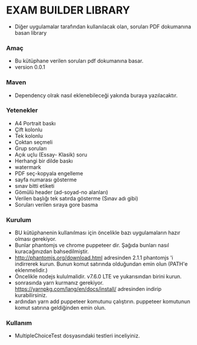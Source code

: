 # EXAM BUILDER LIBRARY #

* Diğer uygulamalar tarafından kullanılacak olan, soruları PDF dokumanına basan library

### Amaç ###

* Bu kütüphane verilen soruları pdf dokumanına basar. 
* version 0.0.1

### Maven ###

* Dependency olrak nasıl eklenebileceği yakında buraya yazılacaktır.

### Yetenekler ###

* A4 Portrait baskı
* Çift kolonlu
* Tek kolonlu
* Çoktan seçmeli
* Grup soruları
* Açık uçlu (Essay- Klasik) soru
* Herhangi bir dilde baskı
* watermark
* PDF seç-kopyala engelleme
* sayfa numarası gösterme
* sınav bitti etiketi
* Gömülü header (ad-soyad-no alanları)
* Verilen başlığı tek satırda gösterme (Sınav adı gibi)
* Soruları verilen sıraya gore basma

### Kurulum ###

* BU kütüphanenin kullanılması için öncelikle bazı uygulamaların hazır olması gerekiyor. 
* Bunlar phantomjs ve chrome puppeteer dir. Şağıda bunları nasıl kuracağınızdan bahsedilmiştir.
* http://phantomjs.org/download.html adresinden 2.1.1 phantomjs 'i indirrerek kurun. Bunun komut satırında olduğundan emin olun (PATH'e eklenmelidir.)
* Öncelikle nodejs kululmalidir. v7.6.0 LTE ve yukarısından birini kurun. 
* sonrasında yarn kurmanız gerekiyor. https://yarnpkg.com/lang/en/docs/install/ adresinden indirip kurabilirsiniz. 
* ardından yarn add puppeteer komutunu çalıştırın. puppeteer komutunun komut satırına geldiğinden emin olun.

### Kullanım ###

* MultipleChoiceTest dosyasındaki testleri inceliyiniz.